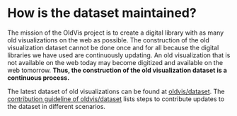 # How is the dataset maintained?

The mission of the OldVis project is to create a digital library with as many old visualizations on the web as possible.
The construction of the old visualization dataset cannot be done once and for all because the digital libraries we have used are continuously updating.
An old visualization that is not available on the web today may become digitized and available on the web tomorrow.
**Thus, the construction of the old visualization dataset is a continuous process.**

The latest dataset of old visualizations can be found at [oldvis/dataset](https://github.com/oldvis/dataset).
The [contribution guideline of oldvis/dataset](https://github.com/oldvis/dataset/blob/main/CONTRIBUTING.md) lists steps to contribute updates to the dataset in different scenarios.
